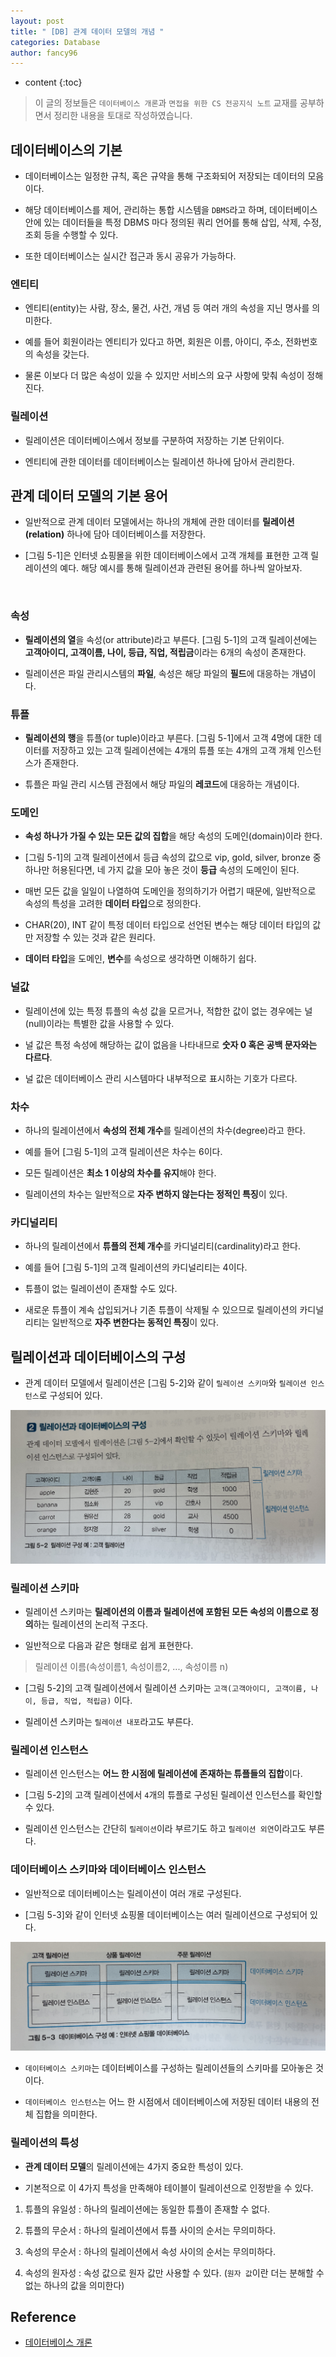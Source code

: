 ```yaml
---
layout: post
title: " [DB] 관계 데이터 모델의 개념 "
categories: Database
author: fancy96
---
```

* content
{:toc}

> 이 글의 정보들은 `데이터베이스 개론`과 `면접을 위한 CS 전공지식 노트` 교재를 공부하면서 정리한 내용을 토대로 작성하였습니다.

## 데이터베이스의 기본

* 데이터베이스는 일정한 규칙, 혹은 규약을 통해 구조화되어 저장되는 데이터의 모음이다.

* 해당 데이터베이스를 제어, 관리하는 통합 시스템을 `DBMS`라고 하며, 데이터베이스 안에 있는 데이터들을 특정 DBMS 마다 정의된 쿼리 언어를 통해 삽입, 삭제, 수정, 조회 등을 수행할 수 있다.

* 또한 데이터베이스는 실시간 접근과 동시 공유가 가능하다.

### 엔티티

* 엔티티(entity)는 사람, 장소, 물건, 사건, 개념 등 여러 개의 속성을 지닌 명사를 의미한다.

* 예를 들어 회원이라는 엔티티가 있다고 하면, 회원은 이름, 아이디, 주소, 전화번호의 속성을 갖는다.

* 물론 이보다 더 많은 속성이 있을 수 있지만 서비스의 요구 사항에 맞춰 속성이 정해진다.

### 릴레이션

* 릴레이션은 데이터베이스에서 정보를 구분하여 저장하는 기본 단위이다.

* 엔티티에 관한 데이터를 데이터베이스는 릴레이션 하나에 담아서 관리한다.

## 관계 데이터 모델의 기본 용어

* 일반적으로 관계 데이터 모델에서는 하나의 개체에 관한 데이터를 **릴레이션(relation)** 하나에 담아 데이터베이스를 저장한다.

* [그림 5-1]은 인터넷 쇼핑몰을 위한 데이터베이스에서 고객 개체를 표현한 고객 릴레이션의 예다. 해당 예시를 통해 릴레이션과 관련된 용어를 하나씩 알아보자.

![]()

### 속성

* **릴레이션의 열**을 속성(or attribute)라고 부른다. [그림 5-1]의 고객 릴레이션에는 **고객아이디, 고객이름, 나이, 등급, 직업, 적립금**이라는 6개의 속성이 존재한다.

* 릴레이션은 파일 관리시스템의 **파일**, 속성은 해당 파일의 **필드**에 대응하는 개념이다.

### 튜플

* **릴레이션의 행**을 튜플(or tuple)이라고 부른다. [그림 5-1]에서 고객 4명에 대한 데이터를 저장하고 있는 고객 릴레이션에는 4개의 튜플 또는 4개의 고객 개체 인스턴스가 존재한다.

* 튜플은 파일 관리 시스템 관점에서 해당 파일의 **레코드**에 대응하는 개념이다.

### 도메인

* **속성 하나가 가질 수 있는 모든 값의 집합**을 해당 속성의 도메인(domain)이라 한다.

* [그림 5-1]의 고객 릴레이션에서 등급 속성의 값으로 vip, gold, silver, bronze 중 하나만 허용된다면, 네 가지 값을 모아 놓은 것이 **등급** 속성의 도메인이 된다.

* 매번 모든 값을 일일이 나열하여 도메인을 정의하기가 어렵기 때문에, 일반적으로 속성의 특성을 고려한 **데이터 타입**으로 정의한다.

* CHAR(20), INT 같이 특정 데이터 타입으로 선언된 변수는 해당 데이터 타입의 값만 저장할 수 있는 것과 같은 원리다.

* **데이터 타입**을 도메인, **변수**를 속성으로 생각하면 이해하기 쉽다.

### 널값

* 릴레이션에 있는 특정 튜플의 속성 값을 모르거나, 적합한 값이 없는 경우에는 널(null)이라는 특별한 값을 사용할 수 있다.

* 널 값은 특정 속성에 해당하는 값이 없음을 나타내므로 **숫자 0 혹은 공백 문자와는 다르다**.

* 널 값은 데이터베이스 관리 시스템마다 내부적으로 표시하는 기호가 다르다.

### 차수

* 하나의 릴레이션에서 **속성의 전체 개수**를 릴레이션의 차수(degree)라고 한다.

* 예를 들어 [그림 5-1]의 고객 릴레이션은 차수는 6이다.

* 모든 릴레이션은 **최소 1 이상의 차수를 유지**해야 한다.

* 릴레이션의 차수는 일반적으로 **자주 변하지 않는다는 정적인 특징**이 있다.

### 카디널리티

* 하나의 릴레이션에서 **튜플의 전체 개수**를 카디널리티(cardinality)라고 한다.

* 예를 들어 [그림 5-1]의 고객 릴레이션의 카디널리티는 4이다.

* 튜플이 없는 릴레이션이 존재할 수도 있다. 

* 새로운 튜플이 계속 삽입되거나 기존 튜플이 삭제될 수 있으므로 릴레이션의 카디널리티는 일반적으로 **자주 변한다는 동적인 특징**이 있다.

## 릴레이션과 데이터베이스의 구성

* 관계 데이터 모델에서 릴레이션은 [그림 5-2]와 같이 `릴레이션 스키마`와 `릴레이션 인스턴스`로 구성되어 있다.

![](/assets/img/db/db-rdb-concept-1.jpg)

### 릴레이션 스키마

* 릴레이션 스키마는 **릴레이션의 이름과 릴레이션에 포함된 모든 속성의 이름으로 정의**하는 릴레이션의 논리적 구조다.

* 일반적으로 다음과 같은 형태로 쉽게 표현한다.

> 릴레이션 이름(속성이름1, 속성이름2, ..., 속성이름 n)

* [그림 5-2]의 고객 릴레이션에서 릴레이션 스키마는 `고객(고객아이디, 고객이름, 나이, 등급, 직업, 적립금)` 이다.

* 릴레이션 스키마는 `릴레이션 내포`라고도 부른다.

### 릴레이션 인스턴스

* 릴레이션 인스턴스는 **어느 한 시점에 릴레이션에 존재하는 튜플들의 집합**이다.

* [그림 5-2]의 고객 릴레이션에서 `4`개의 튜플로 구성된 릴레이션 인스턴스를 확인할 수 있다.

* 릴레이션 인스턴스는 간단히 `릴레이션`이라 부르기도 하고 `릴레이션 외연`이라고도 부른다.

### 데이터베이스 스키마와 데이터베이스 인스턴스

* 일반적으로 데이터베이스는 릴레이션이 여러 개로 구성된다.

* [그림 5-3]와 같이 인터넷 쇼핑몰 데이터베이스는 여러 릴레이션으로 구성되어 있다.

![](/assets/img/db/db-rdb-concept-2.jpg)

* `데이터베이스 스키마`는 데이터베이스를 구성하는 릴레이션들의 스키마를 모아놓은 것이다.

* `데이터베이스 인스턴스`는 어느 한 시점에서 데이터베이스에 저장된 데이터 내용의 전체 집합을 의미한다.

### 릴레이션의 특성

* **관계 데이터 모델**의 릴레이션에는 4가지 중요한 특성이 있다.

* 기본적으로 이 4가지 특성을 만족해야 테이블이 릴레이션으로 인정받을 수 있다.

1. 튜플의 유일성 : 하나의 릴레이션에는 동일한 튜플이 존재할 수 없다.

2. 튜플의 무순서 : 하나의 릴레이션에서 튜플 사이의 순서는 무의미하다.

3. 속성의 무순서 : 하나의 릴레이션에서 속성 사이의 순서는 무의미하다.

4. 속성의 원자성 : 속성 값으로 원자 값만 사용할 수 있다. (`원자 값`이란 더는 분해할 수 없는 하나의 값을 의미한다)


## Reference

* [데이터베이스 개론](https://product.kyobobook.co.kr/detail/S000001743852)
